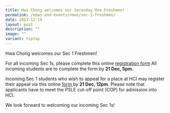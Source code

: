 ```yaml
---
title: Hwa Chong welcomes our Seconday One Freshmen!
permalink: /news-and-events/news/sec-1-freshmen/
date: 2023-12-19
layout: post
description: ""
image: ""
variant: tiptap
---
```

<p>Hwa Chong welcomes our Sec 1 Freshmen!</p><p>For all incoming Sec 1s, please complete this online <a href="https://form.gov.sg/651f6fa991038b00128c3cc5" rel="noopener noreferrer nofollow" target="_blank">registration </a><a href="https://form.gov.sg/64d0545cd373a30012858103" rel="noopener noreferrer nofollow" target="_blank">form</a><strong> </strong>All incoming students are to complete the form by <strong>21 Dec, 5pm.</strong><br></p><p>Incoming Sec 1 students who wish to appeal for a place at HCI may register their appeal via this online <a href="https://form.gov.sg/6579ac266769b400124f4f0a" rel="noopener noreferrer nofollow" target="_blank">form</a><a href="https://form.gov.sg/651250dddc70110011dd7f1a" rel="noopener noreferrer nofollow" target="_blank"> </a>by <strong>21 Dec, 12pm</strong>. Please note that applicants have to meet the PSLE cut-off point (COP) for admission into HCI.<br></p><p>We look forward to welcoming our incoming Sec 1s!</p>